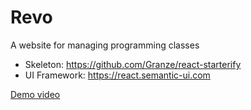 # Revo

A website for managing programming classes

 - Skeleton: https://github.com/Granze/react-starterify
 - UI Framework: https://react.semantic-ui.com

[Demo video](https://www.youtube.com/watch?v=qQj1d4kTlVQ)
 
